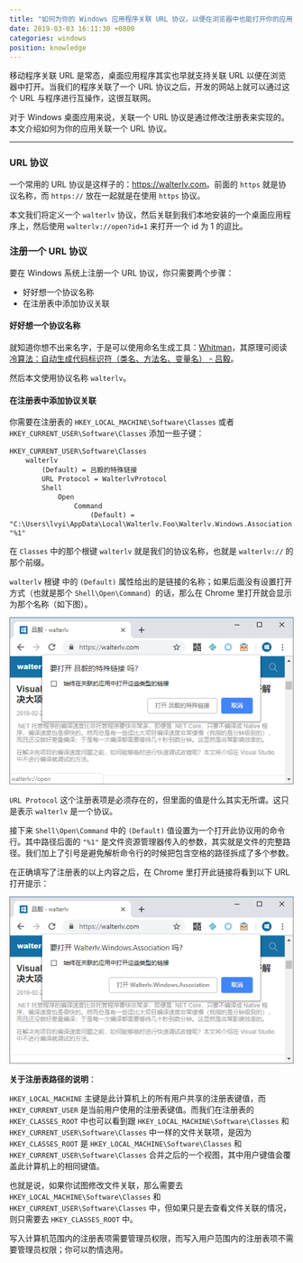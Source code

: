 ```yaml
---
title: "如何为你的 Windows 应用程序关联 URL 协议，以便在浏览器中也能打开你的应用"
date: 2019-03-03 16:11:30 +0800
categories: windows
position: knowledge
---
```


移动程序关联 URL 是常态，桌面应用程序其实也早就支持关联 URL 以便在浏览器中打开。当我们的程序关联了一个 URL 协议之后，开发的网站上就可以通过这个 URL 与程序进行互操作，这很互联网。

对于 Windows 桌面应用来说，关联一个 URL 协议是通过修改注册表来实现的。本文介绍如何为你的应用关联一个 URL 协议。

---

<div id="toc"></div>

### URL 协议

一个常用的 URL 协议是这样子的：<https://walterlv.com>。前面的 `https` 就是协议名称，而 `https://` 放在一起就是在使用 `https` 协议。

本文我们将定义一个 `walterlv` 协议，然后关联到我们本地安装的一个桌面应用程序上，然后使用 `walterlv://open?id=1` 来打开一个 id 为 1 的逗比。

### 注册一个 URL 协议

要在 Windows 系统上注册一个 URL 协议，你只需要两个步骤：

- 好好想一个协议名称
- 在注册表中添加协议关联

#### 好好想一个协议名称

就知道你想不出来名字，于是可以使用命名生成工具：[Whitman](ms-windows-store://pdp/?productid=9P8LNZRNJX85)，其原理可阅读 [冷算法：自动生成代码标识符（类名、方法名、变量名） - 吕毅](https://walterlv.com/post/algorithm-of-generating-random-identifiers.html)。

然后本文使用协议名称 `walterlv`。

#### 在注册表中添加协议关联

你需要在注册表的 `HKEY_LOCAL_MACHINE\Software\Classes` 或者 `HKEY_CURRENT_USER\Software\Classes` 添加一些子键：

```text
HKEY_CURRENT_USER\Software\Classes
    walterlv
        (Default) = 吕毅的特殊链接
        URL Protocol = WalterlvProtocol
        Shell
            Open
                Command
                    (Default) = "C:\Users\lvyi\AppData\Local\Walterlv.Foo\Walterlv.Windows.Association.exe" "%1"
```

在 `Classes` 中的那个根键 `walterlv` 就是我们的协议名称，也就是 `walterlv://` 的那个前缀。

`walterlv` 根键 中的 `(Default)` 属性给出的是链接的名称；如果后面没有设置打开方式（也就是那个 `Shell\Open\Command`）的话，那么在 Chrome 里打开就会显示为那个名称（如下图）。

![默认的协议名称](/static/posts/2019-03-03-16-19-28.png)

`URL Protocol` 这个注册表项是必须存在的，但里面的值是什么其实无所谓。这只是表示 `walterlv` 是一个协议。

接下来 `Shell\Open\Command` 中的 `(Default)` 值设置为一个打开此协议用的命令行。其中路径后面的 `"%1"` 是文件资源管理器传入的参数，其实就是文件的完整路径。我们加上了引号是避免解析命令行的时候把包含空格的路径拆成了多个参数。

在正确填写了注册表的以上内容之后，在 Chrome 里打开此链接将看到以下 URL 打开提示：

![带有打开命令的协议](/static/posts/2019-03-03-16-24-31.png)

**关于注册表路径的说明**：

`HKEY_LOCAL_MACHINE` 主键是此计算机上的所有用户共享的注册表键值，而 `HKEY_CURRENT_USER` 是当前用户使用的注册表键值。而我们在注册表的 `HKEY_CLASSES_ROOT` 中也可以看到跟 `HKEY_LOCAL_MACHINE\Software\Classes` 和 `HKEY_CURRENT_USER\Software\Classes` 中一样的文件关联项，是因为 `HKEY_CLASSES_ROOT` 是 `HKEY_LOCAL_MACHINE\Software\Classes` 和 `HKEY_CURRENT_USER\Software\Classes` 合并之后的一个视图，其中用户键值会覆盖此计算机上的相同键值。

也就是说，如果你试图修改文件关联，那么需要去 `HKEY_LOCAL_MACHINE\Software\Classes` 和 `HKEY_CURRENT_USER\Software\Classes` 中，但如果只是去查看文件关联的情况，则只需要去 `HKEY_CLASSES_ROOT` 中。

写入计算机范围内的注册表项需要管理员权限，而写入用户范围内的注册表项不需要管理员权限；你可以酌情选用。
